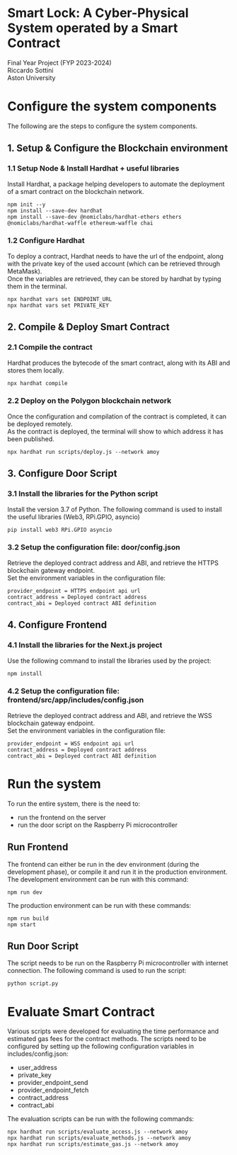 # Smart Lock: A Cyber-Physical System operated by a Smart Contract
Final Year Project (FYP 2023-2024)  
Riccardo Sottini  
Aston University  

# Configure the system components
The following are the steps to configure the system components.

## 1. Setup & Configure the Blockchain environment
### 1.1 Setup Node & Install Hardhat + useful libraries
Install Hardhat, a package helping developers to automate the deployment of a smart contract on the blockchain network.
```
npm init --y
npm install --save-dev hardhat
npm install --save-dev @nomiclabs/hardhat-ethers ethers @nomiclabs/hardhat-waffle ethereum-waffle chai
```

### 1.2 Configure Hardhat
To deploy a contract, Hardhat needs to have the url of the endpoint, along with the private key of the used account (which can be retrieved through MetaMask).  
Once the variables are retrieved, they can be stored by hardhat by typing them in the terminal.  
```
npx hardhat vars set ENDPOINT_URL
npx hardhat vars set PRIVATE_KEY
```


## 2. Compile & Deploy Smart Contract  
### 2.1 Compile the contract
Hardhat produces the bytecode of the smart contract, along with its ABI and stores them locally.  
```
npx hardhat compile
```

### 2.2 Deploy on the Polygon blockchain network
Once the configuration and compilation of the contract is completed, it can be deployed remotely.  
As the contract is deployed, the terminal will show to which address it has been published.   
```
npx hardhat run scripts/deploy.js --network amoy
```


## 3. Configure Door Script
### 3.1 Install the libraries for the Python script
Install the version 3.7 of Python.
The following command is used to install the useful libraries (Web3, RPi.GPIO, asyncio)
```
pip install web3 RPi.GPIO asyncio
```

### 3.2 Setup the configuration file: door/config.json
Retrieve the deployed contract address and ABI, and retrieve the HTTPS blockchain gateway endpoint.  
Set the environment variables in the configuration file:  
```
provider_endpoint = HTTPS endpoint api url  
contract_address = Deployed contract address  
contract_abi = Deployed contract ABI definition  
```


## 4. Configure Frontend
### 4.1 Install the libraries for the Next.js project
Use the following command to install the libraries used by the project:
```
npm install
```

### 4.2 Setup the configuration file: frontend/src/app/includes/config.json
Retrieve the deployed contract address and ABI, and retrieve the WSS blockchain gateway endpoint.  
Set the environment variables in the configuration file:  
```
provider_endpoint = WSS endpoint api url  
contract_address = Deployed contract address  
contract_abi = Deployed contract ABI definition  
```


# Run the system
To run the entire system, there is the need to:
- run the frontend on the server
- run the door script on the Raspberry Pi microcontroller

## Run Frontend
The frontend can either be run in the dev environment (during the development phase), or compile it and run it in the production environment.  
The development environment can be run with this command:  
```
npm run dev
```  
  The production environment can be run with these commands:  
```
npm run build
npm start
```

## Run Door Script
The script needs to be run on the Raspberry Pi microcontroller with internet connection.
The following command is used to run the script:
```
python script.py
```


# Evaluate Smart Contract
Various scripts were developed for evaluating the time performance and estimated gas fees for the contract methods.
The scripts need to be configured by setting up the following configuration variables in includes/config.json:
- user_address
- private_key
- provider_endpoint_send
- provider_endpoint_fetch
- contract_address
- contract_abi

The evaluation scripts can be run with the following commands:
```
npx hardhat run scripts/evaluate_access.js --network amoy
npx hardhat run scripts/evaluate_methods.js --network amoy
npx hardhat run scripts/estimate_gas.js --network amoy
```
